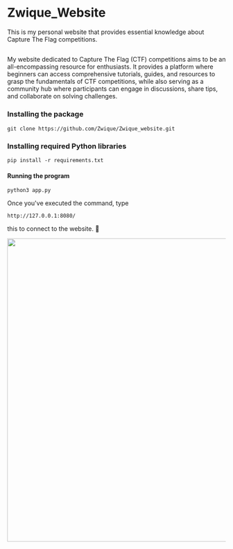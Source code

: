 # Zwique_Website
This is my personal website that provides essential knowledge about Capture The Flag competitions.

##
My website dedicated to Capture The Flag (CTF) competitions aims to be an all-encompassing resource for enthusiasts. It provides a platform where beginners can access comprehensive tutorials, guides, and resources to grasp the fundamentals of CTF competitions, while also serving as a community hub where participants can engage in discussions, share tips, and collaborate on solving challenges.
### Installing the package
```
git clone https://github.com/Zwique/Zwique_website.git
```

### Installing required Python libraries

```
pip install -r requirements.txt
```

#### Running the program

```
python3 app.py
```

Once you've executed the command, type 
```
http://127.0.0.1:8080/
```
this to connect to the website. :100:

<img src="https://i.pinimg.com/originals/44/7b/58/447b58632ed20a98cb3c4be7f7473d9a.gif" style="width:700px"/>

